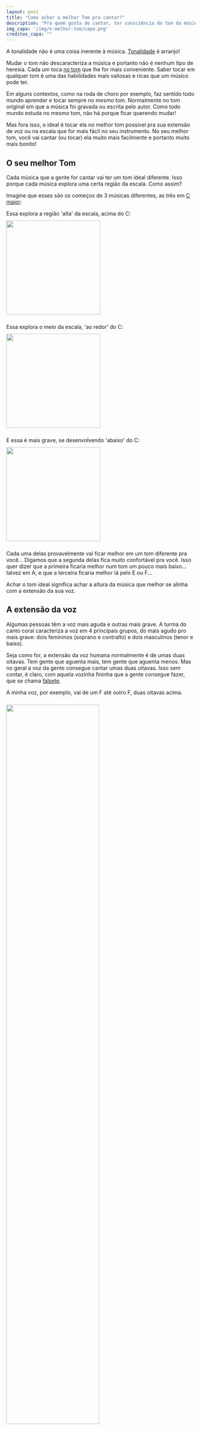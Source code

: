 ```yaml
---
layout: post
title: "Como achar o melhor Tom pra cantar?"
description: "Pra quem gosta de cantar, ter consciência do tom da música e da extensão da sua voz é importantíssimo. Saber achar uma tonalidade confortável é meio caminho pra cantar bonito. Como achar o melhor tom pra você cantar?"
img_capa: '/img/o-melhor-tom/capa.png'
creditos_capa: ""
---
```


A tonalidade não é uma coisa inerente à música. [Tonalidade](/2013/03/17/qual-e-o-tom.html) é arranjo!

Mudar o tom não descaracteriza a música e portanto não é nenhum tipo de heresia. Cada um toca [no tom](/2013/03/17/qual-e-o-tom.html) que lhe for mais conveniente. Saber tocar em qualquer tom é uma das habilidades mais valiosas e ricas que um músico pode ter.


Em alguns contextos, como na roda de choro por exemplo, faz sentido todo mundo aprender e tocar sempre no mesmo tom. Normalmente no tom original em que a música foi gravada ou escrita pelo autor. Como todo mundo estuda no mesmo tom, não há porque ficar querendo mudar!


Mas fora isso, o ideal é tocar ela no melhor tom possível pra sua extensão de voz ou na escala que for mais fácil no seu instrumento. No seu melhor tom, você vai cantar (ou tocar) ela muito mais facilmente e portanto muito mais bonito!


## O seu melhor Tom


Cada música que a gente for cantar vai ter um tom ideal diferente. Isso porque cada música explora uma certa região da escala. Como assim?

Imagine que esses são os começos de 3 músicas diferentes, as três em [C maior](/2013/04/01/maior-menor-o-centro-da-escala.html):

Essa explora a região 'alta' da escala, acima do C: <br/>
<img src='/img/o-melhor-tom/melodia_alta.png'  style='margin:10px 0; height:250px'/>

Essa explora o meio da escala, 'ao redor' do C: <br/>
<img src='/img/o-melhor-tom/melodia_media.png' style='margin:10px 0; height:250px'/>

E essa é mais grave, se desenvolvendo 'abaixo' do C: <br/>
<img src='/img/o-melhor-tom/melodia_baixa.png' style='margin:10px 0; height:250px'/>

Cada uma delas provavelmente vai ficar melhor em um tom diferente pra você... Digamos que a segunda delas fica muito confortável pra você. Isso quer dizer que a primeira ficaria melhor num tom um pouco mais baixo... talvez em A; e que a terceira ficaria melhor lá pelo E ou F...

Achar o tom ideal significa achar a altura da música que melhor se alinha com a extensão da sua voz.

## A extensão da voz

Algumas pessoas têm a voz mais aguda e outras mais grave. A turma do canto coral caracteriza a voz em 4 principais grupos, do mais agudo pro mais grave: dois femininos (soprano e contralto) e dois masculinos (tenor e baixo).

Seja como for, a extensão da voz humana normalmente é de umas duas oitavas. Tem gente que aguenta mais, tem gente que aguenta menos. Mas no geral a voz da gente consegue cantar umas duas oitavas. Isso sem contar, é claro, com aquela vozinha fininha que a gente consegue fazer, que se chama [falsete](http://pt.wikipedia.org/wiki/Falsete).

A minha voz, por exemplo, vai de um F até outro F, duas oitavas acima.

<img src='/img/o-melhor-tom/minha_extensao.png' style='margin:10px 0; width:70%'/>

Sendo que o F mais grave é uma nota *bem* grave pra mim, e o F lá de cima é uma nota já bem alta, que fica quase pedindo pra eu fazer um falsete. Então o ideal pra mim é cantar músicas que fiquem dentro de uma oitava e meia, mais ou menos. Digamos, de um A até o D da outra oitava.

<img src='/img/o-melhor-tom/regiao_mais_confortavel.png' style='margin:10px 0; width:80%'/>

## O Tom do Tom

Tomemos como exemplo 'As Águas de Março', do Tom =) (trocadilho infame aqui).

Da nota mais grave à mais aguda da melodia tem exatamente uma oitava (essa é uma música pouco extensa). 

O legal dessa melodia é que a nota mais grave é a tônica e mais aguda também. Ou seja, se a música for tocada em A, a nota mais grave é um A e a mais aguda o outro A. Então fica fácil explicar =)

Nessa gravação aí abaixo, Tom e Elis gravaram ela em Bb. Eu aprendi ela pela primeira vez em A, que é um tom fácil de aprender no violão. Mas o tom ideal pra eu cantar é o C!

<iframe width="420" height="315" src="http://www.youtube.com/embed/tHEQ-m4KSaQ" frameborder="0">
</iframe>


## Quais são as opções?

A melodia dessa música tem uma oitava de extensão, e minha voz possui uma extensão mais confortável de um tom e meio. Então tenho que escolher um desses tons aqui:

<img src='/img/o-melhor-tom/opcoes.png' style='margin:10px 0'/>

Temos 6 opções A, Bb, B, C, C# e D. 

Sendo o B e o C# tons chatos de tocar no violão, eu não consideraria eles. Por que no fim das contas, se o tom ideal da sua voz for B, isso quer dizer que o Bb e o C são tons também muito bons! Sendo eles mais fáceis de tocar, me parecem escolhas bem melhores!

Ficamos então com 4: A, Bb, C e D. 

Os 4 tons são 'cantáveis' pra mim. O A é bem gravão. O Bb fica grave, mas bom quando a gente está mais tímido, numa sala de estar, afim de usar um tom mais intimista. O D seria bom num ambiente agitado e barulhento, tipo uma roda de samba com muita gente (ou com gente mal educada) em volta. (As notas mais agudas são mais *fortes*, mais volumosas, mais fáceis de se ouvir.)

No meu caso, eu ficaria com o C como o 'melhor tom'. É um tom confortável, e que me deixa com duas cartas a mais na manga, pra ocasiões especiais, uma mais grave (eu acabaria ficando com o o A, que é mais fácil que o Bb no violão) e uma mais aguda (o D).

### Um tom péssimo!

Agora imagine que alguém vai me acompanhar ao violão e puxa essa música em G. Ou a música fica toda muito aguda pra mim, ou fica toda muito grave, se eu cantar uma oitava abaixo.  Me lasquei! =(

<img src='/img/o-melhor-tom/o_tom_pessimo.png' style='margin:10px 0'/>

Esse é um sintoma clássico de que você está num tom diametralmente errado: você canta um pedaço da música em uma oitava, bem agudo, e quando fica agudo demais você é obrigado a cantar o outro pedaço na oitava e baixo...

## Como achar o melhor Tom?

A melhor forma pra achar o seu tom em uma música é... procurar =)

Sério, não tem outro jeito... Você tem que cantar a música em um tom e ver como é que fica. Se ficar ruim, tenta em outro.

Agora, o que dá pra fazer é procurar com inteligência... Se você tentou a princípio num tom que está *muito* ruim, então não adianta procurar na próxima mais aguda, que por mais que fique um pouco melhor, ainda vai estar longo do ideal. Nesse caso, é mais fácil pular logo pro outro 'lado' da escala, tentando logo uma 4a ou 5a acima.

<div style='width:100%; text-align:center'>
  <img src='/img/o-melhor-tom/pula_pro_outro_lado.png' style='margin:10px 0; width:70%;'/>
</div>
  
De qualquer jeito, tem uma habilidade que precisa ser desenvolvida: *reconhecer* o tom, ou *sintonizar* nele. 

Isso não significa ouvir e saber dizer 'está em mi' ou coisa do tipo. Quero dizer reconhecer no sentido de 'sintonizar', 'ouvir' na mente e saber achar a nota onde a música começa.

Pra falar a verdade, isso não é uma coisa tão fácil não. Às vezes a gente tá bem tranquilo, escuta, concentra e acha a nota direto. Às vezes, você procura, procura, acha que achou... e começa cantando a nota errado. Normal. Eu faço isso até hoje... Depende muito do nosso grau de nervosismo na hora.

Mas isso também é uma coisa que a gente treina.

### como treinar

Um exercício ótimo é cantar uma música (ou um pedacinho dela) em um tom qualquer (aquele que estiver na cabeça na hora). Depois parar, chutar uma nota aleatoriamente, e aí tentar começar a música de novo dali.

Outro exercício (pra quem já sabe tocar um instrumento) é tocar o acorde da tônica em um tom, sintonizar, e achar o lugar da melodia com a voz. Depois tocar o acorde da tônica de outra tonalidade e tentar sintonizar de novo achar a melodia. E por aí vai...

Não é fácil. Tem que treinar um pouco... No princípio a gente começa a cantar com as notas 'erradas' porque a nota mudou, mas a cabeça ainda ficou sintonizada na tonalidade anterior. Aí com o tempo, tentando, a gente vai aprendendo a achar o tom.

De qualquer forma, essa é uma habilidade genial! Se você consegue mudar de tom na hora que quiser e sair cantando certinho, então você é FERA! =)

### E agora?

Talvez você queira saber um pouco mais sobre [o que é a tonalidade de uma música.](/2013/03/17/qual-e-o-tom.html).

Mas se preferir, aqui estão algumas [dicas para aprender música.](/2013/04/27/8-dicas-para-aprender-musica-se-divertindo.html).











